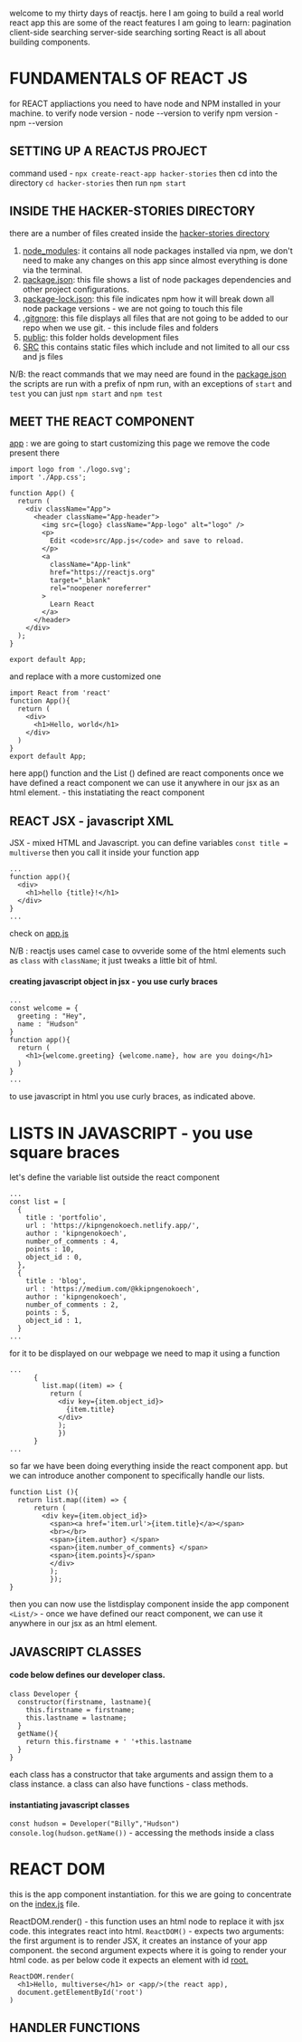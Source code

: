 welcome to my thirty days of reactjs.
here I am going to build a real world react app
this are some of the react features I am going to learn:
    pagination
    client-side searching
    server-side searching
    sorting
React is all about building components.

# FUNDAMENTALS OF REACT JS
for REACT appliactions you need to have node and NPM installed in your machine.
    to verify node version - node --version
    to verify npm version - npm --version
## SETTING UP A REACTJS PROJECT
command used - `npx create-react-app hacker-stories`
then cd into the directory `cd hacker-stories`
then run `npm start`

## INSIDE THE HACKER-STORIES DIRECTORY
there are a number of files created inside the [hacker-stories directory](./hacker-stories/)
1. [node_modules](./hacker-stories/node_modules):
    it contains all node packages installed via npm, we don't need to make any changes on this app since almost everything is done via the terminal.
2. [package.json](./hacker-stories/package.json):
    this file shows a list of node packages dependencies and other project configurations.
3. [package-lock.json](./hacker-stories/package-lock.json):
    this file indicates npm how it will break down all node package versions - we are not going to touch this file
4. [.gitgnore](./hacker-stories/.gitgnore):
    this file displays all files that are not going to be added to our repo when we use git. - this include files and folders
5. [public](./hacker-stories/public/):
    this folder holds development files
6. [SRC](./hacker-stories/src/)
    this contains static files which include and not limited to all our css and js files

N/B: the react commands that we may need are found in the [package.json](./hacker-stories/package.json)
the scripts are run with a prefix of npm run, with an exceptions of `start` and `test`
you can just `npm start` and `npm test`

## MEET THE REACT COMPONENT
[app](./hacker-stories/src/App.js) : 
we are going to start customizing this page
we remove the code present there
```
import logo from './logo.svg';
import './App.css';

function App() {
  return (
    <div className="App">
      <header className="App-header">
        <img src={logo} className="App-logo" alt="logo" />
        <p>
          Edit <code>src/App.js</code> and save to reload.
        </p>
        <a
          className="App-link"
          href="https://reactjs.org"
          target="_blank"
          rel="noopener noreferrer"
        >
          Learn React
        </a>
      </header>
    </div>
  );
}

export default App;
```
and replace with a more customized one
```
import React from 'react'
function App(){
  return (
    <div>
      <h1>Hello, world</h1>
    </div>
  )
}
export default App;
```
here app() function and the List () defined are react components
once we have defined a react component we can use it anywhere in our jsx as an html element. - this instatiating the react component 

## REACT JSX - javascript XML
JSX - mixed HTML and Javascript.
you can define variables `const title = multiverse`
then you call it inside your function app
```
...
function app(){
  <div>
    <h1>hello {title}!</h1>
  </div>
}
...
```
check on [app.js](./hacker-stories/src/App.js)

N/B : reactjs uses camel case to ovveride some of the html elements such as `class` with `className`; it just tweaks a little bit of html.

#### creating javascript object in jsx - you use curly braces
```
...
const welcome = {
  greeting : "Hey",
  name : "Hudson"
}
function app(){
  return (
    <h1>{welcome.greeting} {welcome.name}, how are you doing</h1>
  )
}
...
```

to use javascript in html you use curly braces, as indicated above.

# LISTS IN JAVASCRIPT - you use square braces
let's define the variable list outside the react component
```
...
const list = [
  {
    title : 'portfolio',
    url : 'https://kipngenokoech.netlify.app/',
    author : 'kipngenokoech',
    number_of_comments : 4,
    points : 10,
    object_id : 0,
  },
  {
    title : 'blog',
    url : 'https://medium.com/@kkipngenokoech',
    author : 'kipngenokoech',
    number_of_comments : 2,
    points : 5,
    object_id : 1,
  }
...
```
for it to be displayed on our webpage we need to map it using a function
```
...
      {
        list.map((item) => {
          return (
            <div key={item.object_id}>
              {item.title}
            </div>
            );
            })
      }
...
```

so far we have been doing everything inside the react component app.
but we can introduce another component to specifically handle our lists.
```
function List (){
  return list.map((item) => {
      return (
        <div key={item.object_id}>
          <span><a href='item.url'>{item.title}</a></span>
          <br></br>
          <span>{item.author} </span>
          <span>{item.number_of_comments} </span>
          <span>{item.points}</span>
          </div>
          );
          });
}
```
then you can now use the listdisplay component inside the app component
  `<List/>` - once we have defined our react component, we can use it anywhere in our jsx as an html  element.

## JAVASCRIPT CLASSES
#### code below defines our developer class.
```
class Developer {
  constructor(firstname, lastname){
    this.firstname = firstname;
    this.lastname = lastname;
  }
  getName(){
    return this.firstname + ' '+this.lastname
  }
}
```
each class has a constructor that take arguments and assign them to  a class instance.
a class can also have functions - class methods.
#### instantiating javascript classes
`const hudson = Developer("Billy","Hudson")`
`console.log(hudson.getName())` - accessing the methods inside a class

# REACT DOM
this is the app component instantiation.
for this we are going to concentrate on the [index.js](./hacker-stories/src/index.js) file.

ReactDOM.render() - this function uses an html node to replace it with jsx code. this integrates react into html.
`ReactDOM()` - expects two arguments:
    the first argument is to render JSX, it creates an instance of your app component.
    the second argument expects where it is going to render your html code. as per below code it expects an element with id [root.](./hacker-stories/public/index.html)
```
ReactDOM.render(
  <h1>Hello, multiverse</h1> or <app/>(the react app),
  document.getElementById('root')
)
```

## HANDLER FUNCTIONS

